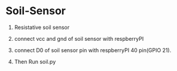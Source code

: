 # Soil-Sensor
1. Resistative soil sensor

2. connect vcc and gnd of soil sensor with respberryPI
3. connect D0 of soil sensor pin with respberryPI 40 pin(GPIO 21).
4. Then Run soil.py
